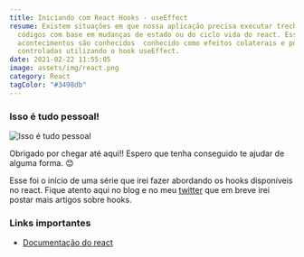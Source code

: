 ```yaml
---
title: Iniciando com React Hooks - useEffect
resume: Existem situações em que nossa aplicação precisa executar trechos de
  códigos com base em mudanças de estado ou do ciclo vida do react. Esses
  acontecimentos são conhecidos  conhecido como efeitos colaterais e podem ser
  controladas utilizando o hook useEffect.
date: 2021-02-22 11:55:05
image: assets/img/react.png
category: React
tagColor: "#3498db"
---
```





### Isso é tudo pessoal!

![Isso é tudo pessoal](https://i.pinimg.com/originals/2a/82/1e/2a821ee45ca3cbc384c0b70f730248ae.gif)

Obrigado por chegar até aqui!! Espero que tenha conseguido te ajudar de alguma forma. 😊

Esse foi o início de uma série que irei fazer abordando os hooks disponíveis no react. Fique atento aqui no blog e no meu [twitter](https://twitter.com/Gonkristiano) que em breve irei postar mais artigos sobre hooks.

### Links importantes

* [Documentação do react](https://pt-br.reactjs.org/docs/getting-started.html)